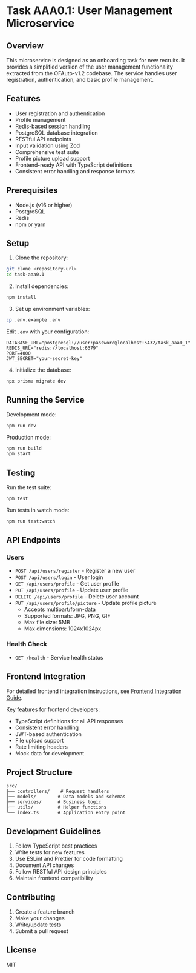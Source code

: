 # Task AAA0.1: User Management Microservice

## Overview
This microservice is designed as an onboarding task for new recruits. It provides a simplified version of the user management functionality extracted from the OFAuto-v1.2 codebase. The service handles user registration, authentication, and basic profile management.

## Features
- User registration and authentication
- Profile management
- Redis-based session handling
- PostgreSQL database integration
- RESTful API endpoints
- Input validation using Zod
- Comprehensive test suite
- Profile picture upload support
- Frontend-ready API with TypeScript definitions
- Consistent error handling and response formats

## Prerequisites
- Node.js (v16 or higher)
- PostgreSQL
- Redis
- npm or yarn

## Setup
1. Clone the repository:
```bash
git clone <repository-url>
cd task-aaa0.1
```

2. Install dependencies:
```bash
npm install
```

3. Set up environment variables:
```bash
cp .env.example .env
```
Edit `.env` with your configuration:
```
DATABASE_URL="postgresql://user:password@localhost:5432/task_aaa0_1"
REDIS_URL="redis://localhost:6379"
PORT=4000
JWT_SECRET="your-secret-key"
```

4. Initialize the database:
```bash
npx prisma migrate dev
```

## Running the Service
Development mode:
```bash
npm run dev
```

Production mode:
```bash
npm run build
npm start
```

## Testing
Run the test suite:
```bash
npm test
```

Run tests in watch mode:
```bash
npm run test:watch
```

## API Endpoints

### Users
- `POST /api/users/register` - Register a new user
- `POST /api/users/login` - User login
- `GET /api/users/profile` - Get user profile
- `PUT /api/users/profile` - Update user profile
- `DELETE /api/users/profile` - Delete user account
- `PUT /api/users/profile/picture` - Update profile picture
  - Accepts multipart/form-data
  - Supported formats: JPG, PNG, GIF
  - Max file size: 5MB
  - Max dimensions: 1024x1024px

### Health Check
- `GET /health` - Service health status

## Frontend Integration
For detailed frontend integration instructions, see [Frontend Integration Guide](docs/frontend_integration.md).

Key features for frontend developers:
- TypeScript definitions for all API responses
- Consistent error handling
- JWT-based authentication
- File upload support
- Rate limiting headers
- Mock data for development

## Project Structure
```
src/
├── controllers/    # Request handlers
├── models/        # Data models and schemas
├── services/      # Business logic
├── utils/         # Helper functions
└── index.ts       # Application entry point
```

## Development Guidelines
1. Follow TypeScript best practices
2. Write tests for new features
3. Use ESLint and Prettier for code formatting
4. Document API changes
5. Follow RESTful API design principles
6. Maintain frontend compatibility

## Contributing
1. Create a feature branch
2. Make your changes
3. Write/update tests
4. Submit a pull request

## License
MIT 